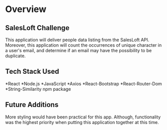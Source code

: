 # Overview

## SalesLoft Challenge 
This application will deliver people data listing from the SalesLoft API. Moreover, this application will count the occurrences of unique character in a user's email, and determine if an email may have the possibility to be duplicate.

## Tech Stack Used
*React
*Node.js
*JavaScript
*Axios
*React-Bootstrap
*React-Router-Dom
*String-Similarity npm package

## Future Additions
More styling would have been practical for this app. Although, functionality was the highest priority when putting this application together at this time.
